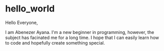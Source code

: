 # hello_world

Hello Everyone,

I am Abenezer Ayana. I'm a new beginner in programming, however, the subject has facinated me for a long time. I hope that I can easily learn how to code and hopefully create something special.
